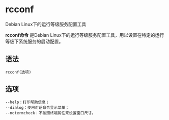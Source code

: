 # rcconf

Debian Linux下的运行等级服务配置工具


**rcconf命令** 是Debian Linux下的运行等级服务配置工具，用以设置在特定的运行等级下系统服务的启动配置。

##  语法

```
rcconf(选项)
```

##  选项

```
--help：打印帮助信息；
--dialog：使用对话命令显示菜单；
--notermcheck：不按照终端属性来设置窗口尺寸。
```


